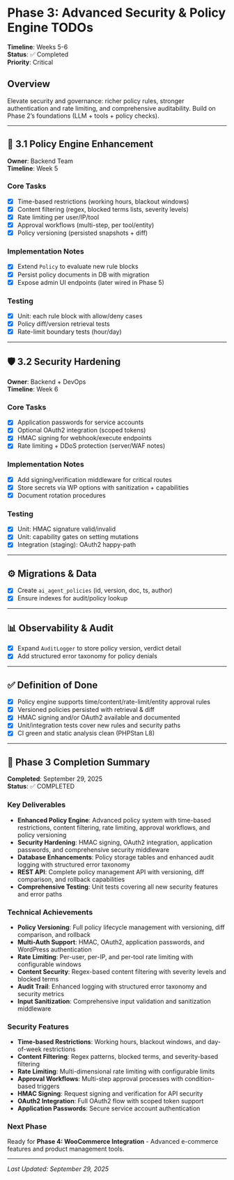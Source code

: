 # Phase 3: Advanced Security & Policy Engine TODOs

**Timeline**: Weeks 5-6  
**Status**: ✅ Completed  
**Priority**: Critical

## Overview
Elevate security and governance: richer policy rules, stronger authentication and rate limiting, and comprehensive auditability. Build on Phase 2’s foundations (LLM + tools + policy checks).

---

## 🔐 3.1 Policy Engine Enhancement
**Owner**: Backend Team  
**Timeline**: Week 5

### Core Tasks
- [x] Time-based restrictions (working hours, blackout windows)
- [x] Content filtering (regex, blocked terms lists, severity levels)
- [x] Rate limiting per user/IP/tool
- [x] Approval workflows (multi-step, per tool/entity)
- [x] Policy versioning (persisted snapshots + diff)

### Implementation Notes
- [x] Extend `Policy` to evaluate new rule blocks
- [x] Persist policy documents in DB with migration
- [x] Expose admin UI endpoints (later wired in Phase 5)

### Testing
- [x] Unit: each rule block with allow/deny cases
- [x] Policy diff/version retrieval tests
- [x] Rate-limit boundary tests (hour/day)

---

## 🛡️ 3.2 Security Hardening
**Owner**: Backend + DevOps  
**Timeline**: Week 6

### Core Tasks
- [x] Application passwords for service accounts
- [x] Optional OAuth2 integration (scoped tokens)
- [x] HMAC signing for webhook/execute endpoints
- [x] Rate limiting + DDoS protection (server/WAF notes)

### Implementation Notes
- [x] Add signing/verification middleware for critical routes
- [x] Store secrets via WP options with sanitization + capabilities
- [x] Document rotation procedures

### Testing
- [x] Unit: HMAC signature valid/invalid
- [x] Unit: capability gates on setting mutations
- [x] Integration (staging): OAuth2 happy-path

---

## ⚙️ Migrations & Data
- [x] Create `ai_agent_policies` (id, version, doc, ts, author)
- [x] Ensure indexes for audit/policy lookup

---

## 📊 Observability & Audit
- [x] Expand `AuditLogger` to store policy version, verdict detail
- [x] Add structured error taxonomy for policy denials

---

## ✅ Definition of Done
- [x] Policy engine supports time/content/rate-limit/entity approval rules
- [x] Versioned policies persisted with retrieval & diff
- [x] HMAC signing and/or OAuth2 available and documented
- [x] Unit/integration tests cover new rules and security paths
- [x] CI green and static analysis clean (PHPStan L8)

---

## 🎉 Phase 3 Completion Summary

**Completed**: September 29, 2025  
**Status**: ✅ COMPLETED

### Key Deliverables
- **Enhanced Policy Engine**: Advanced policy system with time-based restrictions, content filtering, rate limiting, approval workflows, and policy versioning
- **Security Hardening**: HMAC signing, OAuth2 integration, application passwords, and comprehensive security middleware
- **Database Enhancements**: Policy storage tables and enhanced audit logging with structured error taxonomy
- **REST API**: Complete policy management API with versioning, diff comparison, and rollback capabilities
- **Comprehensive Testing**: Unit tests covering all new security features and error paths

### Technical Achievements
- **Policy Versioning**: Full policy lifecycle management with versioning, diff comparison, and rollback
- **Multi-Auth Support**: HMAC, OAuth2, application passwords, and WordPress authentication
- **Rate Limiting**: Per-user, per-IP, and per-tool rate limiting with configurable windows
- **Content Security**: Regex-based content filtering with severity levels and blocked terms
- **Audit Trail**: Enhanced logging with structured error taxonomy and security metrics
- **Input Sanitization**: Comprehensive input validation and sanitization middleware

### Security Features
- **Time-based Restrictions**: Working hours, blackout windows, and day-of-week restrictions
- **Content Filtering**: Regex patterns, blocked terms, and severity-based filtering
- **Rate Limiting**: Multi-dimensional rate limiting with configurable limits
- **Approval Workflows**: Multi-step approval processes with condition-based triggers
- **HMAC Signing**: Request signing and verification for API security
- **OAuth2 Integration**: Full OAuth2 flow with scoped token support
- **Application Passwords**: Secure service account authentication

### Next Phase
Ready for **Phase 4: WooCommerce Integration** - Advanced e-commerce features and product management tools.

---

_Last Updated: September 29, 2025_
